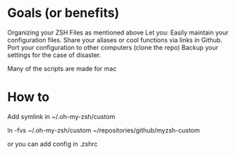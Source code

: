 # Goals (or benefits)
Organizing your ZSH Files as mentioned above Let you:
Easily maintain your configuration files.
Share your aliases or cool functions via links in Github.
Port your configuration to other computers (clone the repo)
Backup your settings for the case of disaster.

Many of the scripts are made for mac

# How to
Add symlink in ~/.oh-my-zsh/custom

ln -fvs ~/.oh-my-zsh/custom ~/repositories/github/myzsh-custom

or you can add config in .zshrc

